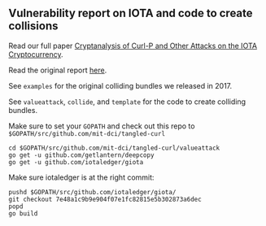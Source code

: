 ## Vulnerability report on IOTA and code to create collisions

Read our full paper [Cryptanalysis of Curl-P and Other Attacks on the IOTA Cryptocurrency](http://i.blackhat.com/us-18/Wed-August-8/us-18-Narula-Heilman-Cryptanalysis-of-Curl-P-wp.pdf).

Read the original report [here](vuln-iota.md).

See `examples` for the original colliding bundles we released in 2017.

See `valueattack`, `collide`, and `template` for the code to create colliding bundles.

Make sure to set your `GOPATH` and check out this repo to `$GOPATH/src/github.com/mit-dci/tangled-curl`

```
cd $GOPATH/src/github.com/mit-dci/tangled-curl/valueattack
go get -u github.com/getlantern/deepcopy
go get -u github.com/iotaledger/giota
```

Make sure iotaledger is at the right commit:

```
pushd $GOPATH/src/github.com/iotaledger/giota/
git checkout 7e48a1c9b9e904f07e1fc82815e5b302873a6dec
popd
go build
```


